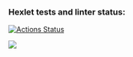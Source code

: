 ### Hexlet tests and linter status:
[![Actions Status](https://github.com/amrylnikov/python-project-49/workflows/hexlet-check/badge.svg)](https://github.com/amrylnikov/python-project-49/actions)

<a href="https://codeclimate.com/github/amrylnikov/python-project-49/maintainability"><img src="https://api.codeclimate.com/v1/badges/c448c1161a3c051e1460/maintainability" /></a>
